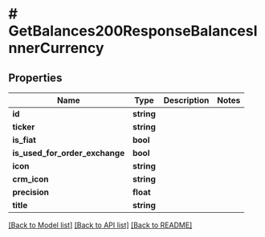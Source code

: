 # # GetBalances200ResponseBalancesInnerCurrency

## Properties

Name | Type | Description | Notes
------------ | ------------- | ------------- | -------------
**id** | **string** |  |
**ticker** | **string** |  |
**is_fiat** | **bool** |  |
**is_used_for_order_exchange** | **bool** |  |
**icon** | **string** |  |
**crm_icon** | **string** |  |
**precision** | **float** |  |
**title** | **string** |  |

[[Back to Model list]](../../README.md#models) [[Back to API list]](../../README.md#endpoints) [[Back to README]](../../README.md)
